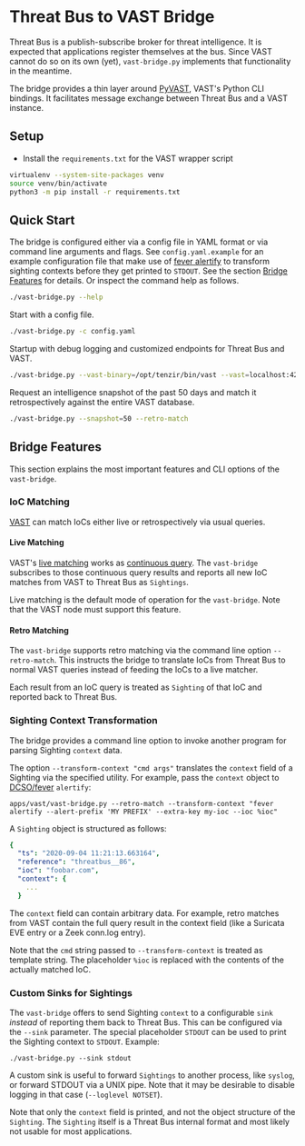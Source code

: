 Threat Bus to VAST Bridge
=========================

Threat Bus is a publish-subscribe broker for threat intelligence. It is expected
that applications register themselves at the bus. Since VAST cannot do so on its
own (yet), `vast-bridge.py` implements that functionality in the meantime.

The bridge provides a thin layer around 
[PyVAST](https://docs.tenzir.com/vast/python-bindings/overview), VAST's Python
CLI bindings. It facilitates message exchange between Threat Bus and a VAST
instance.

## Setup

- Install the `requirements.txt` for the VAST wrapper script

```sh
virtualenv --system-site-packages venv
source venv/bin/activate
python3 -m pip install -r requirements.txt
```

## Quick Start

The bridge is configured either via a config file in YAML format or via command
line arguments and flags. See `config.yaml.example` for an example configuration
file that make use of [fever alertify](https://github.com/DCSO/fever) to
transform sighting contexts before they get printed to `STDOUT`. See the section
[Bridge Features](/tenzir/threatbus/tree/master/apps/vast#bridge-features) for
details. Or inspect the command help as follows.

```sh
./vast-bridge.py --help
```

Start with a config file.

```sh
./vast-bridge.py -c config.yaml
```

Startup with debug logging and customized endpoints for Threat Bus and VAST.

```sh
./vast-bridge.py --vast-binary=/opt/tenzir/bin/vast --vast=localhost:42000 --threatbus=localhost:13370 --loglevel=DEBUG
```

Request an intelligence snapshot of the past 50 days and match it
retrospectively against the entire VAST database.

```sh
./vast-bridge.py --snapshot=50 --retro-match
```

## Bridge Features

This section explains the most important features and CLI options of the
`vast-bridge`.

### IoC Matching

[VAST](https://github.com/tenzir/vast) can match IoCs either live or
retrospectively via usual queries.

#### Live Matching

VAST's
[live matching](https://docs.tenzir.com/vast/features/threat-intel-matching)
works as
[continuous query](https://docs.tenzir.com/vast/cli/vast/export/#documentation).
The `vast-bridge` subscribes to those continuous query results and reports all
new IoC matches from VAST to Threat Bus as `Sightings`.

Live matching is the default mode of operation for the `vast-bridge`. Note
that the VAST node must support this feature.

#### Retro Matching

The `vast-bridge` supports retro matching via the command line option
`--retro-match`. This instructs the bridge to translate IoCs from
Threat Bus to normal VAST queries instead of feeding the IoCs to a live matcher.

Each result from an IoC query is treated as `Sighting` of that IoC and reported
back to Threat Bus.

### Sighting Context Transformation

The bridge provides a command line option to invoke another program for parsing
Sighting `context` data.

The option `--transform-context "cmd args"` translates the `context`
field of a Sighting via the specified utility. For example, pass the `context`
object to [DCSO/fever](https://github.com/DCSO/fever) `alertify`:

```
apps/vast/vast-bridge.py --retro-match --transform-context "fever alertify --alert-prefix 'MY PREFIX' --extra-key my-ioc --ioc %ioc"
```

A `Sighting` object is structured as follows:

```yaml
{
  "ts": "2020-09-04 11:21:13.663164",
  "reference": "threatbus__86",
  "ioc": "foobar.com",
  "context": {
    ...
  }
```

The `context` field can contain arbitrary data. For example, retro matches from
VAST contain the full query result in the context field (like a Suricata EVE
entry or a Zeek conn.log entry).

Note that the `cmd` string passed to `--transform-context` is treated as
template string. The placeholder `%ioc` is replaced with the contents of the
actually matched IoC.

### Custom Sinks for Sightings

The `vast-bridge` offers to send Sighting `context` to a configurable `sink`
_instead_ of reporting them back to Threat Bus. This can be configured via the
`--sink` parameter. The special placeholder `STDOUT` can be used to print the
Sighting context to `STDOUT`. Example:

```
./vast-bridge.py --sink stdout
```

A custom sink is useful to forward `Sightings` to another process, like
`syslog`, or forward STDOUT via a UNIX pipe. Note that it may be desirable to
disable logging in that case (`--loglevel NOTSET`).

Note that only the `context` field is printed, and not the object structure of
the `Sighting`. The `Sighting` itself is a Threat Bus internal format and most
likely not usable for most applications.
